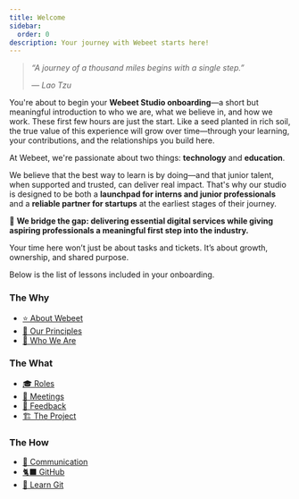 ```yaml
---
title: Welcome
sidebar:
  order: 0
description: Your journey with Webeet starts here!
---
```


> _“A journey of a thousand miles begins with a single step.”_
>
> — _Lao Tzu_

You're about to begin your **Webeet Studio onboarding**—a short but meaningful introduction to who we are, what we believe in, and how we work. These first few hours are just the start. Like a seed planted in rich soil, the true value of this experience will grow over time—through your learning, your contributions, and the relationships you build here.

At Webeet, we're passionate about two things: **technology** and **education**.

We believe that the best way to learn is by doing—and that junior talent, when supported and trusted, can deliver real impact. That's why our studio is designed to be both a **launchpad for interns and junior professionals** and a **reliable partner for startups** at the earliest stages of their journey.

🌉 **We bridge the gap: delivering essential digital services while giving aspiring professionals a meaningful first step into the industry.**

Your time here won’t just be about tasks and tickets. It’s about growth, ownership, and shared purpose.

Below is the list of lessons included in your onboarding.

### The Why

- [⭐️ About Webeet](/general/readme)
- [🧭 Our Principles](/general/our-principles)
- [👥 Who We Are](/general/who-we-are)

### The What

- [🎓 Roles](/general/roles)
- [🤝 Meetings](/general/meetings)
- [💭 Feedback](/general/feedback)
- [🏗️ The Project](/general/the-project)

### The How

- [👾 Communication](/general/communication)
- [🐈‍⬛ GitHub](/general/github)
- [🔀 Learn Git](/general/learn-git)

